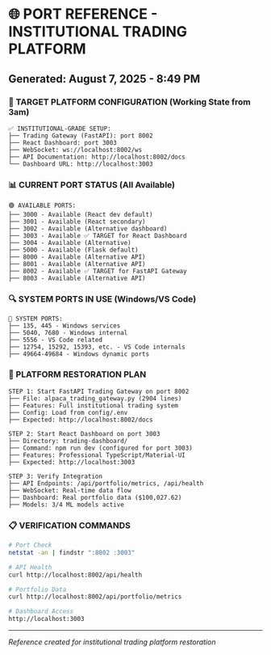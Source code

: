 # 🌐 PORT REFERENCE - INSTITUTIONAL TRADING PLATFORM
## Generated: August 7, 2025 - 8:49 PM

### 🎯 TARGET PLATFORM CONFIGURATION (Working State from 3am)
```
✅ INSTITUTIONAL-GRADE SETUP:
├── Trading Gateway (FastAPI): port 8002
├── React Dashboard: port 3003  
├── WebSocket: ws://localhost:8002/ws
├── API Documentation: http://localhost:8002/docs
└── Dashboard URL: http://localhost:3003
```

### 📊 CURRENT PORT STATUS (All Available)
```
🟢 AVAILABLE PORTS:
├── 3000 - Available (React dev default)
├── 3001 - Available (React secondary)
├── 3002 - Available (Alternative dashboard)
├── 3003 - Available ✅ TARGET for React Dashboard
├── 3004 - Available (Alternative)
├── 5000 - Available (Flask default)
├── 8000 - Available (Alternative API)
├── 8001 - Available (Alternative API)
├── 8002 - Available ✅ TARGET for FastAPI Gateway
├── 8003 - Available (Alternative API)
```

### 🔍 SYSTEM PORTS IN USE (Windows/VS Code)
```
🔵 SYSTEM PORTS:
├── 135, 445 - Windows services
├── 5040, 7680 - Windows internal
├── 5556 - VS Code related
├── 12754, 15292, 15393, etc. - VS Code internals
├── 49664-49684 - Windows dynamic ports
```

### 🚀 PLATFORM RESTORATION PLAN
```
STEP 1: Start FastAPI Trading Gateway on port 8002
├── File: alpaca_trading_gateway.py (2904 lines)
├── Features: Full institutional trading system
├── Config: Load from config/.env
├── Expected: http://localhost:8002/docs

STEP 2: Start React Dashboard on port 3003
├── Directory: trading-dashboard/
├── Command: npm run dev (configured for port 3003)
├── Features: Professional TypeScript/Material-UI
├── Expected: http://localhost:3003

STEP 3: Verify Integration
├── API Endpoints: /api/portfolio/metrics, /api/health
├── WebSocket: Real-time data flow
├── Dashboard: Real portfolio data ($100,027.62)
├── Models: 3/4 ML models active
```

### 📋 VERIFICATION COMMANDS
```bash
# Port Check
netstat -an | findstr ":8002 :3003"

# API Health
curl http://localhost:8002/api/health

# Portfolio Data
curl http://localhost:8002/api/portfolio/metrics

# Dashboard Access
http://localhost:3003
```

---
*Reference created for institutional trading platform restoration*

